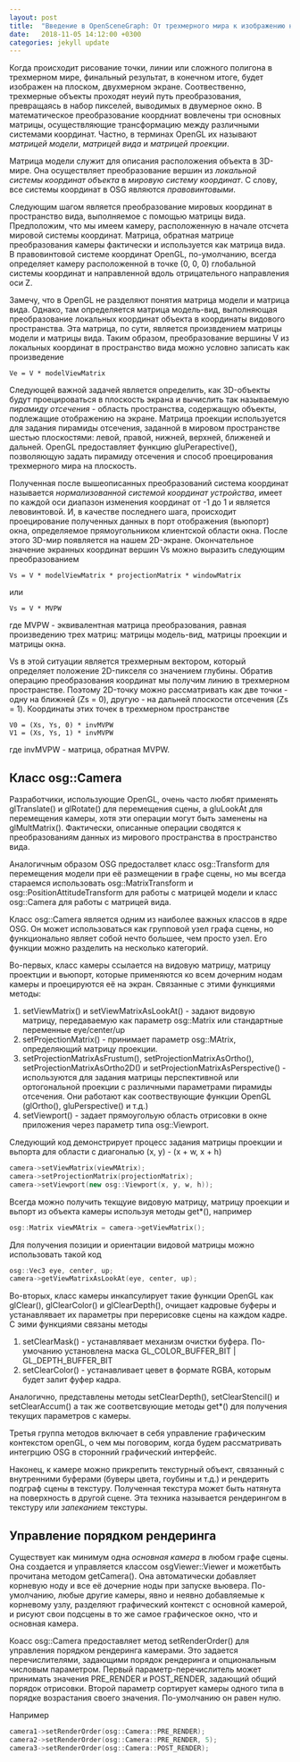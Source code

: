 ```yaml
---
layout: post
title:  "Введение в OpenSceneGraph: От трехмерного мира к изображению на экране"
date:   2018-11-05 14:12:00 +0300
categories: jekyll update
---
```


Когда происходит рисование точки, линии или сложного полигона в трехмерном мире, финальный результат, в конечном итоге, будет изображен на плоском, двухмерном экране. Соотвественно, трехмерные объекты проходят неуий путь преобразования, превращаясь в набор пикселей, выводимых в двумерное окно. В математическое преобразование коордниат вовлечены три основных матрицы, осуществляющие трансформацию между различными системами координат. Частно, в терминах OpenGL их называют *матрицей модели*, *матрицей вида* и *матрицей проекции*.

Матрица модели служит для описания расположения объекта в 3D-мире. Она осуществляет преобразование вершин из *локальной системы координат объекта* в *мировую систему координат*. С слову, все системы координат в OSG являются *правовинтовыми*.

Следующим шагом является преобразование мировых координат в пространство вида, выполняемое с помощью матрицы вида. Предположим, что мы имеем камеру, расположенную в начале отсчета мировой системы координат. Матрица, обратная матрице преобразования камеры фактически и используется как матрица вида. В правовинтовой системе координат OpenGL, по-умолчанию, всегда определяет камеру расположенной в точке (0, 0, 0) глобальной системы координат и направленной вдоль отрицательного направления оси Z. 

Замечу, что в OpenGL не разделяют понятия матрица модели и матрица вида. Однако, там определяется матрица модель-вид, выполняющая преобразование локальных координат объекта в координаты видового пространства. Эта матрица, по сути, является произвдением матрицы модели и матрицы вида. Таким образом, преобразование вершины V из локальных координат в пространство вида можно условно записать как произведение

```
Ve = V * modelViewMatrix
```

Следующей важной задачей является определить, как 3D-объекты будут проецироваться в плоскость экрана и вычислить так называемую *пирамиду отсечения* - область пространства, содержащую объекты, подлежащие отображению на экране. Матрица проекции используется для задания пирамиды отсечения, заданной в мировом пространстве шестью плоскостями: левой, правой, нижней, верхней, ближеней и дальней. OpenGL предоставляет функцию gluPerapective(), позволяющую задать пирамиду отсечения и способ проецирования трехмерного мира на плоскость.

Полученная после вышеописанных преобразований система координат называется *нормализованной системой координат устройства*, имеет по каждой оси диапазон изменения координат от -1 до 1 и является левовинтовой. И, в качестве последнего шага, происходит проецирование полученных данных в порт отображения (вьюпорт) окна, определяемое прямоугольником клиентской области окна. После этого 3D-мир появляется на нашем 2D-экране. Окончательное значение экранных координат вершин Vs можно выразить следующим преобразованием

```
Vs = V * modelViewMatrix * projectionMatrix * windowMatrix
```

или

```
Vs = V * MVPW
```

где MVPW - эквивалентная матрица преобразования, равная произведению трех матриц: матрицы модель-вид, матрицы проекции и матрицы окна.

Vs в этой ситуации является трехмерным вектором, который определяет положение 2D-пикселя со значением глубины. Обратив операцию преобразования координат мы получим линию в трехмерном пространстве. Поэтому 2D-точку можно рассматривать как две точки - одну на ближней (Zs = 0), другую - на дальней плоскости отсечения (Zs = 1). Координаты этих точек в трехмерном пространстве

```
V0 = (Xs, Ys, 0) * invMVPW
V1 = (Xs, Ys, 1) * invMVPW
```
где invMVPW - матрица, обратная MVPW.

## Класс osg::Camera

Разработчики, использующие OpenGL, очень часто любят применять glTranslate() и glRotate() для перемещения сцены, а gluLookAt для перемещения камеры, хотя эти операции могут быть заменены на glMultMatrix(). Фактически, описанные операции сводятся к преобразованиям данных из мирового пространства в пространство вида.

Аналогичным образом OSG предосталвет класс osg::Transform для перемещения модели при её размещении в графе сцены, но мы всегда стараемся использовать osg::MatrixTransform и osg::PositionAttitudeTransform для работы с матрицей модели и класс osg::Camera для работы с матрицей вида.

Класс osg::Camera является одним из наиболее важных классов в ядре OSG. Он может использоваться как групповой узел графа сцены, но функционально являет собой нечто большее, чем просто узел. Его функции можно разделить на несколько категорий.

Во-первых, класс камеры ссылается на видовую матрицу, матрицу проектции и вьюпорт, которые применяются ко всем дочерним нодам камеры и проецируются её на экран. Связанные с этими функциями методы:

1. setViewMatrix() и setViewMatrixAsLookAt() - задают видовую матрицу, передаваемую как параметр osg::Matrix или стандартные переменные eye/center/up
2. setProjectionMatrix() - принимает параметр osg::MAtrix, определяющий матрицу проекции.
3. setProjectionMatrixAsFrustum(), setProjectionMatrixAsOrtho(), setProjectionMatrixAsOrtho2D() и setProjectionMatrixAsPerspective() - используются для задания матрицы перспективной или ортогональной проекции с различными параметрами пирамиды отсечения. Они работают как соотвествующие функции OpenGL (glOrtho(), gluPerspective() и т.д.)
4. setViewport() - задает прямоугольую область отрисовки в окне приложения через параметр типа osg::Viewport.

Следующий код демонстрирует процесс задания матрицы проекции и вьпорта для области с диагональю (x, y) - (x + w, x + h)

```cpp
camera->setViewMatrix(viewMAtrix);
camera->setProjectionMatrix(projectionMatrix);
camera->setViewport(new osg::Viewport(x, y, w, h));
```

Всегда можно получить текщуие видовую матрицу, матрицу проекции и вьпорт из объекта камеры используя методы get*(), например

```cpp
osg::Matrix viewMAtrix = camera->getViewMatrix();
```

Для получения позиции и ориентации видовой матрицы можно использовать такой код

```cpp
osg::Vec3 eye, center, up;
camera->getViewMatrixAsLookAt(eye, center, up);
```

Во-вторых, класс камеры инкапсулирует такие функции OpenGL как glClear(), glClearColor() и glClearDepth(), очищает кадровые буферы и устанавлявает их параметры при перерисовке сцены на каждом кадре. С эими функциями связаны методы

1. setClearMask() - устанавлявает механизм очистки буфера. По-умочанию установлена маска GL_COLOR_BUFFER_BIT | GL_DEPTH_BUFFER_BIT
2. setClearColor() - устанавливает цевет в формате RGBA, которым будет залит фуфер кадра.

Аналогично, представлены методы setClearDepth(), setClearStencil() и setClearAccum() а так же соответсвующие методы get*() для получения текущих параметров с камеры.

Третья группа методов включает в себя управление графическим контекстом openGL, о чем мы поговорим, когда будем рассматривать интегрцию OSG в сторонний графический интерфейс.

Наконец, к камере можно прикрепить текстурный объект, связанный с внутренними буферами (буверы цвета, гоубины и т.д.) и рендерить подграф сцены в текстуру. Полученная текстура может быть натянута на поверхность в другой сцене. Эта техника называется рендерингом в текстуру или *запеканием* текстуры.

## Управление порядком рендеринга

Существует как минимум одна *основная камера* в любом графе сцены. Она создается и управляется классом osgViewer::Viewer и можетбыть прочитана методом getCamera(). Она автоматически добавляет корневую ноду и все её дочерние ноды при запуске вьювера. По-умолчанию, любые другие камеры, явно и неявно добавляемые к корневому узлу, разделяют графический контекст с основной камерой, и рисуют свои подсцены в то же самое графическое окно, что и основная камера.

Коасс osg::Camera предоставляет метод setRenderOrder() для управления порядком рендеринга камерами. Это задается перечислителями, задающими порядок рендеринга и опциональным числовым параметром. Первый параметр-перечислитель может принимать значения PRE_RENDER и POST_RENDER, задающий общий порядок отрисовки. Второй параметр сортирует камеры одного типа в порядке возрастания своего значения. По-умолчанию он равен нулю.

Например

```cpp
camera1->setRenderOrder(osg::Camera::PRE_RENDER);
camera2->setRenderOrder(osg::Camera::PRE_RENDER, 5);
camera3->setRenderOrder(osg::Camera::POST_RENDER);
```

